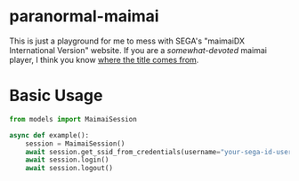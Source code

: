 # paranormal-maimai

This is just a playground for me to mess with SEGA's "maimaiDX International Version" website. If you are a *somewhat-devoted* maimai player, I think you know [where the title comes from](https://www.youtube.com/watch?v=L_M599WSXlc).

# Basic Usage

```python
from models import MaimaiSession

async def example():
    session = MaimaiSession()
    await session.get_ssid_from_credentials(username="your-sega-id-username", password="your-sega-id-password")
    await session.login()
    await session.logout()
```
